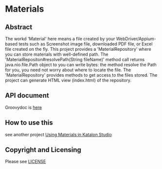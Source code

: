 Materials
====

## Abstract

The workd 'Material' here means a file created by your WebDriver/Appium-based tests such as Screenshot image file, downloaded PDF file, or Excel file created on the fly. This project provides a 'MaterialRepository' where you can store materials with well-defined path. The 'MaterialRepositon#resolvePath(String fileName)' method call returns java.nio.file.Path object to you can write bytes: the method resolve the Path for you, you need not worry about where to locate the file. The 'MaterialRepository' provides methods to get access to the files stored. The project can generate HTML view (index.html) of the repository.

## API document

Groovydoc is [here](https://kazurayam.github.io/Materials/api/index.html)

## How to use this

see another project [Using Materials in Katalon Studio](https://github.com/kazurayam/UsingMaterialsInKatalonStudio)

## Copyright and Licensing

Please see [LICENSE](./LICENSE)
